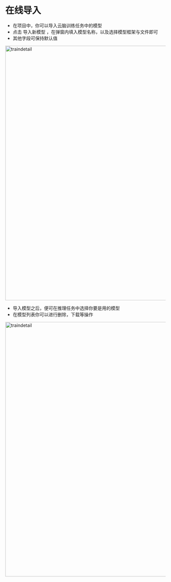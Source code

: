 # 在线导入

- 在项目中，你可以导入云脑训练任务中的模型
- 点击 导入新模型 ，在弹窗内填入模型名称，以及选择模型框架与文件即可
- 其他字段可保持默认值

<img src="_media/model/import-create.png" width = "800" alt="traindetail" align=middle />

- 导入模型之后，便可在推理任务中选择你要是用的模型
- 在模型列表你可以进行删除，下载等操作

<img src="_media/model/import-list.png" width = "800" alt="traindetail" align=middle />